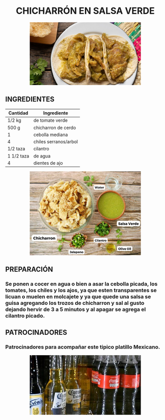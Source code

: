 # <div align="center"> CHICHARRÓN EN SALSA VERDE </div>  

<p align="center">
<img src="images/chicharron.jpg" width="350">
</p>

## INGREDIENTES  

| Cantidad       | Ingrediente             |
|----------------|-------------------------|
| 1/2 kg         | de tomate verde         |
|  500 g         | chicharron de cerdo     |
|   1            | cebolla mediana         |
|   4            | chiles serranos/arbol   |
| 1/2 taza       | cilantro                |
| 1 1/2 taza     | de agua                 |
| 4              | dientes de ajo          |        


<p align="center">
<img src="images/Ingredientes.jpg" width="350">
</p>

## PREPARACIÓN

 ### Se ponen a cocer en agua o bien a asar la cebolla picada, los tomates, los chiles y los ajos, ya que esten transparentes se licuan o muelen en molcajete y ya que quede una salsa se guisa agregando los trozos de chicharron y sal al gusto dejando hervir de 3 a 5 minutos y al apagar se agrega el cilantro picado.

## PATROCINADORES

### Patrocinadores para acompañar este tipico platillo Mexicano. 

<p align="center">
<img src="images/Patrocinadores.jpg" width="350">
</p>

